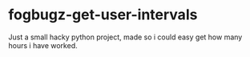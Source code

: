 # fogbugz-get-user-intervals
Just a small hacky python project, made so i could easy get how many hours i have worked.
